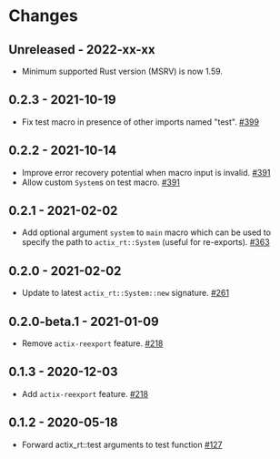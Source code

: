 # Changes

## Unreleased - 2022-xx-xx

- Minimum supported Rust version (MSRV) is now 1.59.

## 0.2.3 - 2021-10-19

- Fix test macro in presence of other imports named "test". [#399]

[#399]: https://github.com/actix/actix-net/pull/399

## 0.2.2 - 2021-10-14

- Improve error recovery potential when macro input is invalid. [#391]
- Allow custom `System`s on test macro. [#391]

[#391]: https://github.com/actix/actix-net/pull/391

## 0.2.1 - 2021-02-02

- Add optional argument `system` to `main` macro which can be used to specify the path to `actix_rt::System` (useful for re-exports). [#363]

[#363]: https://github.com/actix/actix-net/pull/363

## 0.2.0 - 2021-02-02

- Update to latest `actix_rt::System::new` signature. [#261]

[#261]: https://github.com/actix/actix-net/pull/261

## 0.2.0-beta.1 - 2021-01-09

- Remove `actix-reexport` feature. [#218]

[#218]: https://github.com/actix/actix-net/pull/218

## 0.1.3 - 2020-12-03

- Add `actix-reexport` feature. [#218]

[#218]: https://github.com/actix/actix-net/pull/218

## 0.1.2 - 2020-05-18

- Forward actix_rt::test arguments to test function [#127]

[#127]: https://github.com/actix/actix-net/pull/127
